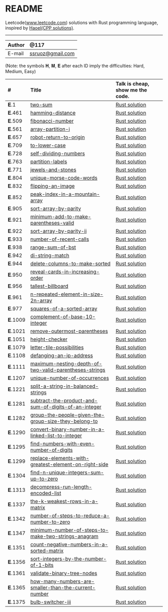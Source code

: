 README
============================== 
Leetcode(www.leetcode.com) solutions with Rust programming language, inspired by [Haoel(CPP solutions)](https://github.com/haoel/leetcode). 

***** 
|Author|@117|
|:---  |:---
|E-mail|ssruoz@gmail.com

(Note: the symbols 𝐇, 𝐌, 𝐄 after each ID imply the difficulties: Hard, Medium, Easy)

| #    | Title | Talk is cheap, show me the code. | 
| :---- | :----- | :------- | 
|𝐄.1 | [two-sum](https://leetcode.com/problems/two-sum/description/) | [Rust solution](./solutions/1.two-sum.rs)|
|𝐄.461 | [hamming-distance](https://leetcode.com/problems/hamming-distance/description/) | [Rust solution](./solutions/461.hamming-distance.rs)|
|𝐄.509 | [fibonacci-number](https://leetcode.com/problems/fibonacci-number/description/) | [Rust solution](./solutions/509.fibonacci-number.rs)|
|𝐄.561 | [array-partition-i](https://leetcode.com/problems/array-partition-i/description/) | [Rust solution](./solutions/561.array-partition-i.rs)|
|𝐄.657 | [robot-return-to-origin](https://leetcode.com/problems/robot-return-to-origin/description/) | [Rust solution](./solutions/657.robot-return-to-origin.rs)|
|𝐄.709 | [to-lower-case](https://leetcode.com/problems/to-lower-case/description/) | [Rust solution](./solutions/709.to-lower-case.rs)|
|𝐄.728 | [self-dividing-numbers](https://leetcode.com/problems/self-dividing-numbers/description/) | [Rust solution](./solutions/728.self-dividing-numbers.rs)|
|𝐄.763 | [partition-labels](https://leetcode.com/problems/partition-labels/description/) | [Rust solution](./solutions/763.partition-labels.rs)|
|𝐄.771 | [jewels-and-stones](https://leetcode.com/problems/jewels-and-stones/description/) | [Rust solution](./solutions/771.jewels-and-stones.rs)|
|𝐄.804 | [unique-morse-code-words](https://leetcode.com/problems/unique-morse-code-words/description/) | [Rust solution](./solutions/804.unique-morse-code-words.rs)|
|𝐄.832 | [flipping-an-image](https://leetcode.com/problems/flipping-an-image/description/) | [Rust solution](./solutions/832.flipping-an-image.rs)|
|𝐄.852 | [peak-index-in-a-mountain-array](https://leetcode.com/problems/peak-index-in-a-mountain-array/description/) | [Rust solution](./solutions/852.peak-index-in-a-mountain-array.rs)|
|𝐄.905 | [sort-array-by-parity](https://leetcode.com/problems/sort-array-by-parity/description/) | [Rust solution](./solutions/905.sort-array-by-parity.rs)|
|𝐄.921 | [minimum-add-to-make-parentheses-valid](https://leetcode.com/problems/minimum-add-to-make-parentheses-valid/description/) | [Rust solution](./solutions/921.minimum-add-to-make-parentheses-valid.rs)|
|𝐄.922 | [sort-array-by-parity-ii](https://leetcode.com/problems/sort-array-by-parity-ii/description/) | [Rust solution](./solutions/922.sort-array-by-parity-ii.rs)|
|𝐄.933 | [number-of-recent-calls](https://leetcode.com/problems/number-of-recent-calls/description/) | [Rust solution](./solutions/933.number-of-recent-calls.rs)|
|𝐄.938 | [range-sum-of-bst](https://leetcode.com/problems/range-sum-of-bst/description/) | [Rust solution](./solutions/938.range-sum-of-bst.rs)|
|𝐄.942 | [di-string-match](https://leetcode.com/problems/di-string-match/description/) | [Rust solution](./solutions/942.di-string-match.rs)|
|𝐄.944 | [delete-columns-to-make-sorted](https://leetcode.com/problems/delete-columns-to-make-sorted/description/) | [Rust solution](./solutions/944.delete-columns-to-make-sorted.rs)|
|𝐄.950 | [reveal-cards-in-increasing-order](https://leetcode.com/problems/reveal-cards-in-increasing-order/description/) | [Rust solution](./solutions/950.reveal-cards-in-increasing-order.rs)|
|𝐄.956 | [tallest-billboard](https://leetcode.com/problems/tallest-billboard/description/) | [Rust solution](./solutions/956.tallest-billboard.rs)|
|𝐄.961 | [n-repeated-element-in-size-2n-array](https://leetcode.com/problems/n-repeated-element-in-size-2n-array/description/) | [Rust solution](./solutions/961.n-repeated-element-in-size-2n-array.rs)|
|𝐄.977 | [squares-of-a-sorted-array](https://leetcode.com/problems/squares-of-a-sorted-array/description/) | [Rust solution](./solutions/977.squares-of-a-sorted-array.rs)|
|𝐄.1009 | [complement-of-base-10-integer](https://leetcode.com/problems/complement-of-base-10-integer/description/) | [Rust solution](./solutions/1009.complement-of-base-10-integer.rs)|
|𝐄.1021 | [remove-outermost-parentheses](https://leetcode.com/problems/remove-outermost-parentheses/description/) | [Rust solution](./solutions/1021.remove-outermost-parentheses.rs)|
|𝐄.1051 | [height-checker](https://leetcode.com/problems/height-checker/description/) | [Rust solution](./solutions/1051.height-checker.rs)|
|𝐄.1079 | [letter-tile-possibilities](https://leetcode.com/problems/array-partition-i/description/) | [Rust solution](./solutions/1079.letter-tile-possibilities.rs)|
|𝐄.1108 | [defanging-an-ip-address](https://leetcode.com/problems/defanging-an-ip-address/description/) | [Rust solution](./solutions/1108.defanging-an-ip-address.rs)|
|𝐄.1111 | [maximum-nesting-depth-of-two-valid-parentheses-strings](https://leetcode.com/problems/maximum-nesting-depth-of-two-valid-parentheses-strings/description/) | [Rust solution](./solutions/1111.maximum-nesting-depth-of-two-valid-parentheses-strings.rs)|
|𝐄.1207 | [unique-number-of-occurrences](https://leetcode.com/problems/unique-number-of-occurrences/description/) | [Rust solution](./solutions/1207.unique-number-of-occurrences.rs)|
|𝐄.1221 | [split-a-string-in-balanced-strings](https://leetcode.com/problems/split-a-string-in-balanced-strings/description/) | [Rust solution](./solutions/1221.split-a-string-in-balanced-strings.rs)|
|𝐄.1281 | [subtract-the-product-and-sum-of-digits-of-an-integer](https://leetcode.com/problems/subtract-the-product-and-sum-of-digits-of-an-integer/description/) | [Rust solution](./solutions/1281.subtract-the-product-and-sum-of-digits-of-an-integer.rs)|
|𝐄.1282 | [group-the-people-given-the-group-size-they-belong-to](https://leetcode.com/problems/group-the-people-given-the-group-size-they-belong-to/description/) | [Rust solution](./solutions/1282.group-the-people-given-the-group-size-they-belong-to.rs)|
|𝐄.1290 | [convert-binary-number-in-a-linked-list-to-integer](https://leetcode.com/problems/convert-binary-number-in-a-linked-list-to-integer/description/) | [Rust solution](./solutions/1290.convert-binary-number-in-a-linked-list-to-integer.rs)|
|𝐄.1295 | [find-numbers-with-even-number-of-digits](https://leetcode.com/problems/find-numbers-with-even-number-of-digits/description/) | [Rust solution](./solutions/1295.find-numbers-with-even-number-of-digits.rs)|
|𝐄.1299 | [replace-elements-with-greatest-element-on-right-side](https://leetcode.com/problems/replace-elements-with-greatest-element-on-right-side/description/) | [Rust solution](./solutions/1299.replace-elements-with-greatest-element-on-right-side.rs)|
|𝐄.1304 | [find-n-unique-integers-sum-up-to-zero](https://leetcode.com/problems/find-n-unique-integers-sum-up-to-zero/description/) | [Rust solution](./solutions/1304.find-n-unique-integers-sum-up-to-zero.rs)|
|𝐄.1313 | [decompress-run-length-encoded-list](https://leetcode.com/problems/decompress-run-length-encoded-list/description/) | [Rust solution](./solutions/1313.decompress-run-length-encoded-list.rs)|
|𝐄.1337 | [the-k-weakest-rows-in-a-matrix](https://leetcode.com/problems/the-k-weakest-rows-in-a-matrix/description/) | [Rust solution](./solutions/1337.the-k-weakest-rows-in-a-matrix.rs)|
|𝐄.1342 | [number-of-steps-to-reduce-a-number-to-zero](https://leetcode.com/problems/number-of-steps-to-reduce-a-number-to-zero/description/) | [Rust solution](./solutions/1342.number-of-steps-to-reduce-a-number-to-zero.rs)|
|𝐄.1347 | [minimum-number-of-steps-to-make-two-strings-anagram](https://leetcode.com/problems/minimum-number-of-steps-to-make-two-strings-anagram/description/) | [Rust solution](./solutions/1347.minimum-number-of-steps-to-make-two-strings-anagram.rs)|
|𝐄.1351 | [count-negative-numbers-in-a-sorted-matrix](https://leetcode.com/problems/count-negative-numbers-in-a-sorted-matrix/description/) | [Rust solution](./solutions/1351.count-negative-numbers-in-a-sorted-matrix.rs)|
|𝐄.1356 | [sort-integers-by-the-number-of-1-bits](https://leetcode.com/problems/sort-integers-by-the-number-of-1-bits/description/) | [Rust solution](./solutions/1356.sort-integers-by-the-number-of-1-bits.rs)|
|𝐄.1361 | [validate-binary-tree-nodes](https://leetcode.com/problems/validate-binary-tree-nodes/description/) | [Rust solution](./solutions/1361.validate-binary-tree-nodes.rs)|
|𝐄.1365 | [how-many-numbers-are-smaller-than-the-current-number](https://leetcode.com/problems/remove-outermost-parentheses/description/) | [Rust solution](./solutions/1365.how-many-numbers-are-smaller-than-the-current-number.rs)|
|𝐄.1375 | [bulb-switcher-iii](https://leetcode.com/problems/bulb-switcher-iii/description/) | [Rust solution](./solutions/1375.bulb-switcher-iii.rs)|


